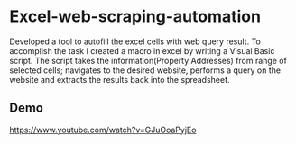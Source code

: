 # Excel-web-scraping-automation

Developed a tool to autofill the excel cells with web query result. To accomplish the task I created a macro in excel by writing a Visual Basic script. The script takes the information(Property Addresses) from range of selected cells; navigates to the desired website, performs a query on the website and extracts the results back into the spreadsheet.
  
## Demo
https://www.youtube.com/watch?v=GJuOoaPyjEo

